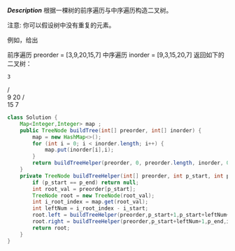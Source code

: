 ***Description***
根据一棵树的前序遍历与中序遍历构造二叉树。

注意:
你可以假设树中没有重复的元素。

例如，给出

前序遍历 preorder = [3,9,20,15,7]
中序遍历 inorder = [9,3,15,20,7]
返回如下的二叉树：

    3
   / \
  9  20
    /  \
   15   7

```java
class Solution {
    Map<Integer,Integer> map ;
    public TreeNode buildTree(int[] preorder, int[] inorder) {
        map = new HashMap<>();
        for (int i = 0; i < inorder.length; i++) {
            map.put(inorder[i],i);
        }
        return buildTreeHelper(preorder, 0, preorder.length, inorder, 0, inorder.length);
    }
    private TreeNode buildTreeHelper(int[] preorder, int p_start, int p_end, int[] inorder, int i_start, int i_end) {
        if (p_start == p_end) return null;
        int root_val = preorder[p_start];
        TreeNode root = new TreeNode(root_val);
        int i_root_index = map.get(root_val);
        int leftNum = i_root_index - i_start;
        root.left = buildTreeHelper(preorder,p_start+1,p_start+leftNum+1,inorder,i_start,i_root_index);
        root.right = buildTreeHelper(preorder,p_start+leftNum+1,p_end,inorder,i_root_index+1,i_end);
        return root;
    }
}